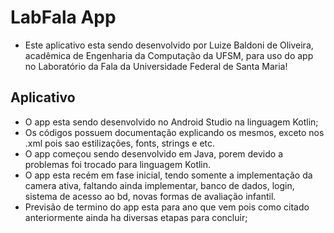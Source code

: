 # LabFala App
- Este aplicativo esta sendo desenvolvido por Luize Baldoni de Oliveira, acadêmica de Engenharia da Computação da UFSM, para uso do app no Laboratório da Fala da Universidade Federal de Santa Maria!

## Aplicativo
- O app esta sendo desenvolvido no Android Studio na linguagem Kotlin;
- Os códigos possuem documentação explicando os mesmos, exceto nos .xml pois sao estilizações, fonts, strings e etc.
- O app começou sendo desenvolvido em Java, porem devido a problemas foi trocado para linguagem Kotlin.
- O app esta recém em fase inicial, tendo somente a implementação da camera ativa, faltando ainda implementar, banco de dados, login, sistema de acesso ao bd, novas formas de avaliação infantil.
- Previsão de termino do app esta para ano que vem pois como citado anteriormente ainda ha diversas etapas para concluir;
